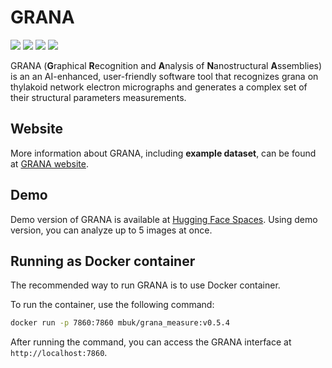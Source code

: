 # GRANA
<img src="https://img.shields.io/badge/Python-3.9-blue"/>
<a href="www.chloroplast.pl/GRANA"><img src="https://img.shields.io/badge/GRANA-Website-green" /></a>
<a href="https://huggingface.co/spaces/chloroplast/GRANA"><img src="https://img.shields.io/badge/GRANA-Demo-green" /></a>
<img src="https://img.shields.io/badge/Gradio-4.44.0-darkgreen"/>

GRANA (**G**raphical **R**ecognition and **A**nalysis of **N**anostructural **A**ssemblies) 
is an an AI-enhanced, user-friendly
software tool that recognizes grana on thylakoid network electron micrographs 
and generates a complex set of their structural parameters measurements.

## Website
More information about GRANA, including **example dataset**, can be found at [GRANA website](https://www.chloroplast.pl/GRANA).

## Demo
Demo version of GRANA is available at [Hugging Face Spaces](https://huggingface.co/spaces/chloroplast/GRANA).
Using demo version, you can analyze up to 5 images at once.

## Running as Docker container
The recommended way to run GRANA is to use Docker container.

To run the container, use the following command:
```bash
docker run -p 7860:7860 mbuk/grana_measure:v0.5.4
```
After running the command, you can access the GRANA interface at `http://localhost:7860`.
